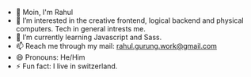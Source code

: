 - 👋 Moin, I'm Rahul
- 👀 I’m interested in the creative frontend, logical backend and physical computers. Tech in general intrests me. 
- 🌱 I’m currently learning Javascript and Sass.
- 📫 Reach me through my mail: rahul.gurung.work@gmail.com
- 😄 Pronouns: He/Him
- ⚡ Fun fact: I live in switzerland.
